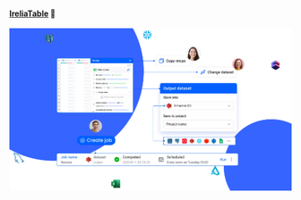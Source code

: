 #### [IreliaTable](https://ireliatable.github.io/irelia-web/) 🌈

![elixirtable](/profile/irelia-ecosystem-v3.jpg)
